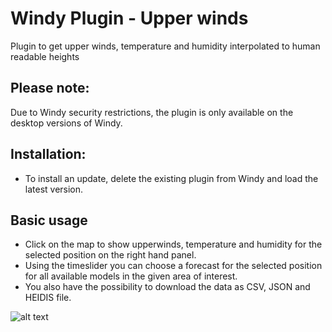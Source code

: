 # Windy Plugin - Upper winds

Plugin to get upper winds, temperature and humidity interpolated to human readable heights

## Please note:

Due to Windy security restrictions, the plugin is only available on the desktop versions of Windy.

## Installation:

* To install an update, delete the existing plugin from Windy and load the latest version.

## Basic usage

* Click on the map to show upperwinds, temperature and humidity for the selected position on the right hand panel.
* Using the timeslider you can choose a forecast for the selected position for all available models in the given area of interest.
* You also have the possibility to download the data as CSV, JSON and HEIDIS file.



![alt text](screenshot.jpg)
